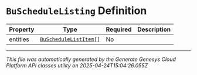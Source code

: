 # `BuScheduleListing` Definition

| Property | Type | Required | Description |
|----------|------|----------|-------------|
| entities | [`BuScheduleListItem[]`](buschedulelistitem-definition.md) | No |  |

---

*This file was automatically generated by the Generate Genesys Cloud Platform API classes utility on 2025-04-24T15:04:26.055Z*